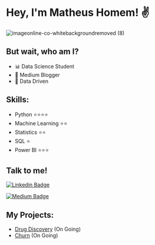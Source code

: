 # Hey, I'm Matheus Homem! ✌

![imageonline-co-whitebackgroundremoved (8)](https://user-images.githubusercontent.com/48516350/117138927-08cdf080-ad82-11eb-8d78-a44a099bf8a4.png)

## But wait, who am I?
 - 📊 Data Science Student
 - 📝 Medium Blogger
 - 🚀 Data Driven

## Skills:
 - Python ⭐⭐⭐⭐
 - Machine Learning ⭐⭐
 - Statistics ⭐⭐
 - SQL ⭐
 - Power BI ⭐⭐⭐

## Talk to me!

[![Linkedin Badge](https://img.shields.io/badge/linkedin%20-%230077B5.svg?&style=for-the-badge&logo=linkedin&logoColor=white&link=https://www.linkedin.com/in/matheus-homem)](https://www.linkedin.com/in/matheus-homem)

[![Medium Badge](https://img.shields.io/badge/Medium-12100E?style=for-the-badge&logo=medium&logoColor=white&link=https://medium.com/dos-dados-à-ciência)](https://medium.com/dos-dados-à-ciência)

## My Projects:

 - [Drug Discovery](https://github.com/Matheus-Homem/imersao-dados-desafio-final) (On Going) 
 - [Churn](https://github.com/Matheus-Homem/churn-project) (On Going)
